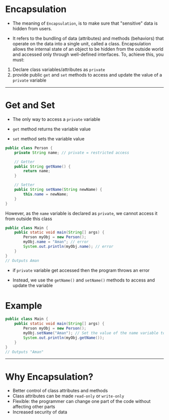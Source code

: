 # Encapsulation

- The meaning of `Encapsulation`, is to make sure that "sensitive" data is hidden
from users.

- It refers to the bundling of data (attributes) and methods (behaviors) that operate 
on the data into a single unit, called a class. Encapsulation allows the internal state 
of an object to be hidden from the outside world and accessed only through well-defined 
interfaces.
To, achieve this, you must:

1. Declare class variables/attributes as `private`
2. provide public `get` and `set` methods to access and update the value of a
`private` variable

---
# Get and Set
- The only way to access a `private` variable

- `get` method returns the variable value
- `set` method sets the variable value

```java
public class Person {
	private String name; // private = restricted access

	// Getter
	public String getName() {
		return name;
	}

	// Setter
	public String setName(String newName) {
		this.name = newName;
	}
}
```

However, as the `name` variable is declared as `private`, we cannot access it from 
outside this class

```java
public class Main {
	public static void main(String[] args) {
		Person myObj = new Person();
		myObj.name = "Aman"; // error
		System.out.println(myObj.name); // error
	}
}
// Outputs Aman
```
- if `private` variable get accessed then the program throws an error

- Instead, we use the `getName()` and `setName()` methods to access and update
the  variable

# Example
```java
public class Main {
	public static void main(String[] args) {
		Person myObj = new Person();
		myObj.setName("Aman"); // Set the value of the name variable to "Aman"
		System.out.println(myObj.getName());
	}
}
// Outputs "Aman"
```

---
# Why Encapsulation?
- Better control of class attributes and methods
- Class attributes can be made `read-only` or `write-only`
- Flexible: the programmer can change one part of the code without affecting other parts
- Increased security of data
